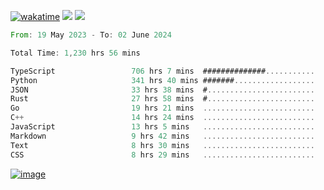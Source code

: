 [![wakatime](https://wakatime.com/badge/user/00eead22-fb14-4dd0-ab8a-3625cafbd50d.svg)](https://wakatime.com/@00eead22-fb14-4dd0-ab8a-3625cafbd50d)
![](https://komarev.com/ghpvc/?username=flatypus)
![](https://pixel.flatypus.me/flatypus?type=tracker)
<!--START_SECTION:waka-->

```rust
From: 19 May 2023 - To: 02 June 2024

Total Time: 1,230 hrs 56 mins

TypeScript                 706 hrs 7 mins  ##############...........   57.14 %
Python                     341 hrs 40 mins #######..................   27.65 %
JSON                       33 hrs 38 mins  #........................   02.72 %
Rust                       27 hrs 58 mins  #........................   02.26 %
Go                         19 hrs 21 mins  .........................   01.57 %
C++                        14 hrs 24 mins  .........................   01.17 %
JavaScript                 13 hrs 5 mins   .........................   01.06 %
Markdown                   9 hrs 42 mins   .........................   00.79 %
Text                       8 hrs 30 mins   .........................   00.69 %
CSS                        8 hrs 29 mins   .........................   00.69 %
```

<!--END_SECTION:waka-->
[<img alt="image" src="https://github.com/flatypus/flatypus/assets/68029599/0a302dc1-501c-43a0-ae8d-37ec4817f3bd">](https://flatypus.me)


